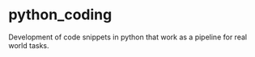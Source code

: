 # python_coding
Development of code snippets in python that work as a pipeline for real world tasks. 
